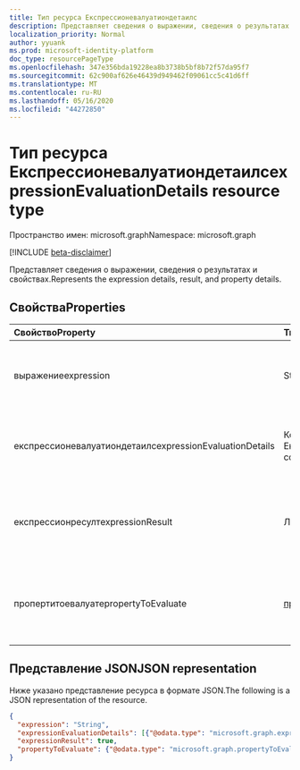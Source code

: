 ```yaml
---
title: Тип ресурса Експрессионевалуатиондетаилс
description: Представляет сведения о выражении, сведения о результатах и свойствах.
localization_priority: Normal
author: yyuank
ms.prod: microsoft-identity-platform
doc_type: resourcePageType
ms.openlocfilehash: 347e356bda19228ea8b3738b5bf8b72f57da95f7
ms.sourcegitcommit: 62c900af626e46439d949462f09061cc5c41d6ff
ms.translationtype: MT
ms.contentlocale: ru-RU
ms.lasthandoff: 05/16/2020
ms.locfileid: "44272850"
---
```

# <a name="expressionevaluationdetails-resource-type"></a><span data-ttu-id="4d7d6-103">Тип ресурса Експрессионевалуатиондетаилс</span><span class="sxs-lookup"><span data-stu-id="4d7d6-103">expressionEvaluationDetails resource type</span></span>

<span data-ttu-id="4d7d6-104">Пространство имен: microsoft.graph</span><span class="sxs-lookup"><span data-stu-id="4d7d6-104">Namespace: microsoft.graph</span></span>

[!INCLUDE [beta-disclaimer](../../includes/beta-disclaimer.md)]

<span data-ttu-id="4d7d6-105">Представляет сведения о выражении, сведения о результатах и свойствах.</span><span class="sxs-lookup"><span data-stu-id="4d7d6-105">Represents the expression details, result, and property details.</span></span>

## <a name="properties"></a><span data-ttu-id="4d7d6-106">Свойства</span><span class="sxs-lookup"><span data-stu-id="4d7d6-106">Properties</span></span>

| <span data-ttu-id="4d7d6-107">Свойство</span><span class="sxs-lookup"><span data-stu-id="4d7d6-107">Property</span></span>     | <span data-ttu-id="4d7d6-108">Тип</span><span class="sxs-lookup"><span data-stu-id="4d7d6-108">Type</span></span>        | <span data-ttu-id="4d7d6-109">Описание</span><span class="sxs-lookup"><span data-stu-id="4d7d6-109">Description</span></span> |
|:-------------|:------------|:------------|
| <span data-ttu-id="4d7d6-110">выражение</span><span class="sxs-lookup"><span data-stu-id="4d7d6-110">expression</span></span> | <span data-ttu-id="4d7d6-111">String</span><span class="sxs-lookup"><span data-stu-id="4d7d6-111">String</span></span> | <span data-ttu-id="4d7d6-112">Представляет выражение, которое было оценено.</span><span class="sxs-lookup"><span data-stu-id="4d7d6-112">Represents expression which has been evaluated.</span></span> |
| <span data-ttu-id="4d7d6-113">експрессионевалуатиондетаилс</span><span class="sxs-lookup"><span data-stu-id="4d7d6-113">expressionEvaluationDetails</span></span> | <span data-ttu-id="4d7d6-114">Коллекция Експрессионевалуатиондетаилс</span><span class="sxs-lookup"><span data-stu-id="4d7d6-114">expressionEvaluationDetails collection</span></span> | <span data-ttu-id="4d7d6-115">Представляет сведения об оценке выражения.</span><span class="sxs-lookup"><span data-stu-id="4d7d6-115">Represents the details of the evaluation of the expression.</span></span> |
| <span data-ttu-id="4d7d6-116">експрессионресулт</span><span class="sxs-lookup"><span data-stu-id="4d7d6-116">expressionResult</span></span> | <span data-ttu-id="4d7d6-117">Логический</span><span class="sxs-lookup"><span data-stu-id="4d7d6-117">Boolean</span></span> | <span data-ttu-id="4d7d6-118">Представляет значение результата текущего выражения.</span><span class="sxs-lookup"><span data-stu-id="4d7d6-118">Represents the value of the result of the current expression.</span></span> |
| <span data-ttu-id="4d7d6-119">пропертитоевалуате</span><span class="sxs-lookup"><span data-stu-id="4d7d6-119">propertyToEvaluate</span></span> | [<span data-ttu-id="4d7d6-120">пропертитоевалуате</span><span class="sxs-lookup"><span data-stu-id="4d7d6-120">propertyToEvaluate</span></span>](propertytoevaluate.md) | <span data-ttu-id="4d7d6-121">Определяет имя свойства и значение этого свойства.</span><span class="sxs-lookup"><span data-stu-id="4d7d6-121">Defines the name of the property and the value of that property.</span></span> |

## <a name="json-representation"></a><span data-ttu-id="4d7d6-122">Представление JSON</span><span class="sxs-lookup"><span data-stu-id="4d7d6-122">JSON representation</span></span>

<span data-ttu-id="4d7d6-123">Ниже указано представление ресурса в формате JSON.</span><span class="sxs-lookup"><span data-stu-id="4d7d6-123">The following is a JSON representation of the resource.</span></span>

<!-- {
  "blockType": "resource",
  "optionalProperties": [

  ],
  "@odata.type": "microsoft.graph.expressionEvaluationDetails",
  "baseType": null
}-->

```json
{
  "expression": "String",
  "expressionEvaluationDetails": [{"@odata.type": "microsoft.graph.expressionEvaluationDetails"}],
  "expressionResult": true,
  "propertyToEvaluate": {"@odata.type": "microsoft.graph.propertyToEvaluate"}
}
```

<!-- uuid: 16cd6b66-4b1a-43a1-adaf-3a886856ed98
2019-02-04 14:57:30 UTC -->
<!-- {
  "type": "#page.annotation",
  "description": "expressionEvaluationDetails resource",
  "keywords": "",
  "section": "documentation",
  "tocPath": ""
}-->
